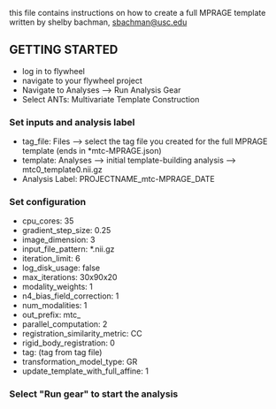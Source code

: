 this file contains instructions on how to create
a full MPRAGE template
written by shelby bachman, sbachman@usc.edu

## GETTING STARTED

- log in to flywheel
- navigate to your flywheel project
- Navigate to Analyses --> Run Analysis Gear
- Select ANTs: Multivariate Template Construction

### Set inputs and analysis label
- tag_file: Files --> select the tag file you created for the full MPRAGE template (ends in *mtc-MPRAGE.json)
- template: Analyses --> initial template-building analysis --> mtc0_template0.nii.gz
- Analysis Label: PROJECTNAME_mtc-MPRAGE_DATE

### Set configuration
- cpu_cores: 35
- gradient_step_size: 0.25
- image_dimension: 3
- input_file_pattern: *.nii.gz
- iteration_limit: 6
- log_disk_usage: false
- max_iterations: 30x90x20
- modality_weights: 1
- n4_bias_field_correction: 1
- num_modalities: 1
- out_prefix: mtc_
- parallel_computation: 2
- registration_similarity_metric: CC
- rigid_body_registration: 0
- tag: (tag from tag file)
- transformation_model_type: GR
- update_template_with_full_affine: 1

### Select "Run gear" to start the analysis
